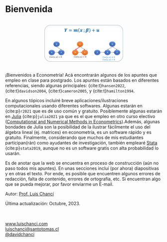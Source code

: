 # Bienvenida

<center><img src="_images/cover.png" alt="cover" width="50%" height="50%"style="margin: 15px 0 0 0"></center>
</br>

¡Bienvenidos a Econometría! Acá encontrarán algunos de los apuntes que empleo en clase para postgrado. Los apuntes están basados en diferentes referencias, siendo algunas principales: {cite:t}`hansen2022`, {cite:t}`davidson2004`, {cite:t}`cameron2005`, y {cite:t}`hamilton1994`.

En algunos tópicos incluiré breve aplicaciones/ilustraciones computacionales usando diferentes softwares. Algunas estarán en <a href="https://www.R-project.org/"><i class="fab fa-r-project"></i></a> {cite:p}`r2021` que es de uso común y gratuito. Posiblemente algunas estarán en [Julia](https://julialang.org/) {cite:p}`julia2021` ya que es el que empleo en otro curso electivo ([Computational and Numerical Methods in Econometrics](https://www.luischanci.com/documents/SyllabusNumEcon.pdf)).Además, algunas bondades de Julia son la posibilidad de la ilustrar fácilmente el uso del álgebra lineal (ej. matrices) en econometría, es un software rápido y es gratuito. Finalmente, considerando que muchos de mis estudiantes participan(rán) como ayudantes de investigación, también emplearé [Stata](https://www.stata.com/) {cite:p}`stata2019`, aunque no es un software gratis con alta probabilidad lo usarán.

Es de anotar que la web se encuentra en proceso de construcción (aún no paso todos mis apuntes). En unas secciones incluí (por ahora) diapositivas y en otras el texto. Por ende, es posible que encuentren algunos errores de redacción, falta de contenido, errores de ortografía, etc. Si encuentran algo que se pueda mejorar, por favor enviarme un E-mail. 

Autor: [Prof. Luis Chancí](https://www.luischanci.com)

Última actualización: Octubre, 2023.

</br></br>
<i class="fa fa-globe"></i> <a href="http://www.luischanci.com" target="_blank">www.luischanci.com</a></br>
<i class="fa fa-envelope-square"></i> <a href="mailto:luischanci@santotomas.cl" target="_blank">luischanci@santotomas.cl</a></br>
<i class="fab fa-twitter-square"></i> <a href="https://twitter.com/davidchanci" target="_blank">@davidchanci</a></br>
</br></br>
